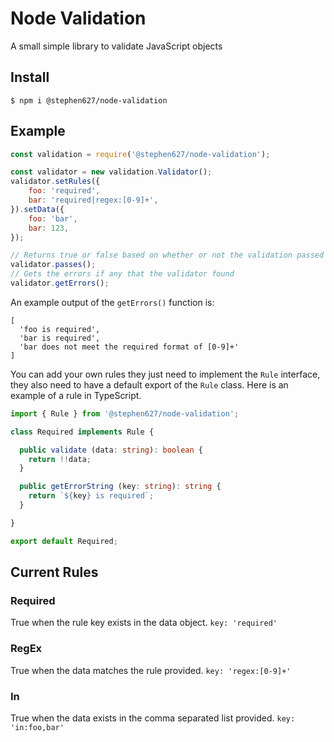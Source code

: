# Node Validation
A small simple library to validate JavaScript objects

## Install
```
$ npm i @stephen627/node-validation
```

## Example
```javascript
const validation = require('@stephen627/node-validation');

const validator = new validation.Validator();
validator.setRules({
    foo: 'required',
    bar: 'required|regex:[0-9]+',
}).setData({
    foo: 'bar',
    bar: 123,
});

// Returns true or false based on whether or not the validation passed
validator.passes();
// Gets the errors if any that the validator found
validator.getErrors();
```
An example output of the `getErrors()` function is:

```
[
  'foo is required',
  'bar is required',
  'bar does not meet the required format of [0-9]+'
]
```

You can add your own rules they just need to implement the `Rule` interface, they also need to have a default export of the `Rule` class. Here is an example of a rule in TypeScript.

```typescript
import { Rule } from '@stephen627/node-validation';

class Required implements Rule {

  public validate (data: string): boolean {
    return !!data;
  }

  public getErrorString (key: string): string {
    return `${key} is required`;
  }

}

export default Required;

```

## Current Rules

### Required
True when the rule key exists in the data object. `key: 'required'`

### RegEx
True when the data matches the rule provided. `key: 'regex:[0-9]+'`

### In
True when the data exists in the comma separated list provided. `key: 'in:foo,bar'`
